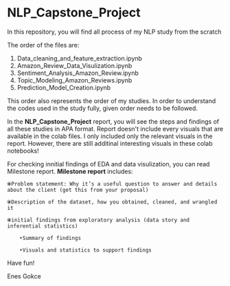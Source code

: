# **NLP_Capstone_Project**
In this repository, you will find all process of my NLP study from the scratch

The order of the files are:
1) Data_cleaning_and_feature_extraction.ipynb
2) Amazon_Review_Data_Visulization.ipynb
3) Sentiment_Analysis_Amazon_Review.ipynb
4) Topic_Modeling_Amazon_Reviews.ipynb
5) Prediction_Model_Creation.ipynb

This order also represents the order of my studies. In order to understand the codes used in the study fully, given order needs to be followed. 

In the **NLP_Capstone_Project** report, you will see the steps and findings of all these studies in APA format. 
Report doesn't include every visuals that are available in the colab files. I only included only the relevant visuals in the report. However, there are still additinal interesting visuals in these colab notebooks!

For checking innitial findings of EDA and data visulization, you can read Milestone report.
**Milestone report** includes:

    ⦿Problem statement: Why it’s a useful question to answer and details about the client (get this from your proposal)    
    
    ⦿Description of the dataset, how you obtained, cleaned, and wrangled it 
    
    ⦿initial findings from exploratory analysis (data story and inferential statistics)
        
        ‣Summary of findings
        
        ‣Visuals and statistics to support findings


Have fun!

Enes Gokce
